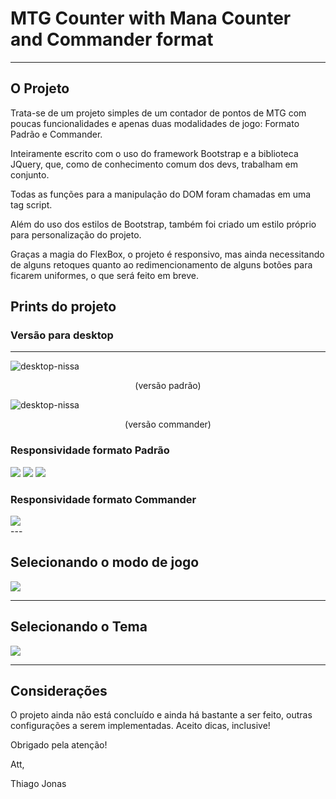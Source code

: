 # MTG Counter with Mana Counter and Commander format
---

## O Projeto

Trata-se de um projeto simples de um contador de pontos de MTG com poucas funcionalidades e apenas duas modalidades de jogo: Formato Padrão e Commander.

Inteiramente escrito com o uso do framework Bootstrap e a biblioteca JQuery, que, como de conhecimento comum dos devs, trabalham em conjunto.

Todas as funções para a manipulação do DOM foram chamadas em uma tag script.

Além do uso dos estilos de Bootstrap, também foi criado um estilo próprio para personalização do projeto.

Graças a magia do FlexBox, o projeto é responsivo, mas ainda necessitando de alguns retoques quanto ao redimencionamento de alguns botões para ficarem uniformes, o que será feito em breve.

## Prints do projeto

### Versão para desktop
---

![desktop-nissa](images/desktop-nissa-padrao.png)
<p align="center">(versão padrão)</p>

![desktop-nissa](images/desktop-nissa-commander.png)
<p align="center">(versão commander)</p>

### Responsividade formato Padrão

<div>
    <img src="images/nissa-responsive.png">
    <img src="images/responsive-padrao.png">
    <img src="images/radiant-responsive.png">
</div>

### Responsividade formato Commander

<div>
  <img src="images/responsive-commander.png">
</div>
---

## Selecionando o modo de jogo

<img src="images/options-game.png">

---

## Selecionando o Tema

<img src="images/teme-change.png">

---

## Considerações

O projeto ainda não está concluído e ainda há bastante a ser feito, outras configurações a serem implementadas. Aceito dicas, inclusive!

Obrigado pela atenção!

Att,

Thiago Jonas


